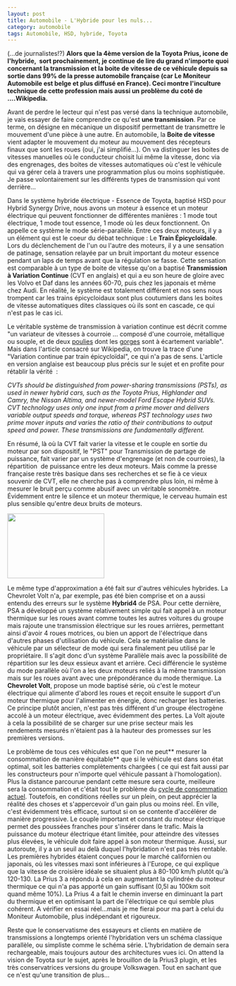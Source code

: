 ```yaml
---
layout: post
title: Automobile - L'Hybride pour les nuls...
category: automobile
tags: Automobile, HSD, hybride, Toyota
---
```

(...de journalistes!?)
**Alors que la 4ème version de la Toyota Prius, icone de l'hybride,  sort prochainement, je continue de lire du grand n'importe quoi concernant la transmission et la boite de vitesse de ce véhicule depuis sa sortie dans 99% de la presse automobile française (car Le Moniteur Automobile est belge et plus diffusé en France). Ceci montre l'inculture technique de cette profession mais aussi un problème du coté de ....Wikipedia.**

Avant de perdre le lecteur qui n'est pas versé dans la technique automobile, je vais essayer de faire comprendre ce qu'est **une transmission**. Par ce terme, on désigne en mécanique un dispositif permettant de transmettre le mouvement d'une pièce à une autre. En automobile, la **Boite de vitesse** vient adapter le mouvement du moteur au mouvement des récepteurs finaux que sont les roues (oui, j'ai simplifié...). On va distinguer les boites de vitesses manuelles où le conducteur choisit lui même la vitesse, donc via des engrenages, des boites de vitesses automatiques où c'est le véhicule qui va gérer cela à travers une programmation plus ou moins sophistiquée. Je passe volontairement sur les différents types de transmission qui vont derrière...

Dans le système hybride électrique - Essence de Toyota, baptisé HSD pour Hybrid Synergy Drive, nous avons un moteur à essence et un moteur électrique qui peuvent fonctionner de différentes manières : 1 mode tout électrique, 1 mode tout essence, 1 mode où les deux fonctionnent. On appelle ce système le mode série-parallèle. Entre ces deux moteurs, il y a un élément qui est le coeur du débat technique : Le **Train Épicycloïdale**. Lors du déclenchement de l'un ou l'autre des moteurs, il y a une sensation de patinage, sensation relayée par un bruit important du moteur essence pendant un laps de temps avant que la régulation se fasse. Cette sensation est comparable à un type de boite de vitesse qu'on a baptisé **Transmission à Variation Continue** (CVT en anglais) et qui a eu son heure de gloire avec les Volvo et Daf dans les années 60-70, puis chez les japonais et même chez Audi. En réalité, le système est totalement différent et nos sens nous trompent car les trains épicycloidaux sont plus coutumiers dans les boites de vitesse automatiques dites classiques où ils sont en cascade, ce qui n'est pas le cas ici.

Le véritable système de transmission à variation continue est décrit comme "un variateur de vitesses à courroie ... composé d'une courroie, métallique ou souple, et de deux <a title="Poulie" href="https://fr.wikipedia.org/wiki/Poulie">poulies</a> dont les <a title="Gorge (technique)" href="https://fr.wikipedia.org/wiki/Gorge_%28technique%29">gorges</a> sont à écartement variable". Mais dans l'article consacré sur Wikipedia, on trouve la trace d'une "Variation continue par train épicycloïdal", ce qui n'a pas de sens. L'article en version anglaise est beaucoup plus précis sur le sujet et en profite pour rétablir la vérité  :

*CVTs should be distinguished from power-sharing transmissions (PSTs), as used in newer hybrid cars, such as the Toyota Prius, Highlander and Camry, the Nissan Altima, and newer-model Ford Escape Hybrid SUVs. CVT technology uses only one input from a prime mover and delivers variable output speeds and torque, whereas PST technology uses two prime mover inputs and varies the ratio of their contributions to output speed and power. These transmissions are fundamentally different.*

En résumé, là où la CVT fait varier la vitesse et le couple en sortie du moteur par son dispositif, le "PST" pour Transmission de partage de puissance, fait varier par un système d'engrenage (et non de courroies), la répartition  de puissance entre les deux moteurs. Mais comme la presse française reste très basique dans ses recherches et se fie à ce vieux souvenir de CVT, elle ne cherche pas à comprendre plus loin, ni même à mesurer le bruit perçu comme abusif avec un véritable sonomètre. Évidemment entre le silence et un moteur thermique, le cerveau humain est plus sensible qu'entre deux bruits de moteurs.

<img class="alignnone" src="https://upload.wikimedia.org/wikipedia/commons/thumb/7/79/Toyota_1NZ-FXE_Engine_01.JPG/220px-Toyota_1NZ-FXE_Engine_01.JPG" alt="" width="220" height="147" />

Le même type d'approximation a été fait sur d'autres véhicules hybrides. La Chevrolet Volt n'a, par exemple, pas été bien comprise et on a aussi entendu des erreurs sur le système **Hybrid4** de PSA. Pour cette dernière, PSA a développé un système relativement simple qui fait appel à un moteur thermique sur les roues avant comme toutes les autres voitures du groupe mais rajoute une transmission électrique sur les roues arrières, permettant ainsi d'avoir 4 roues motrices, ou bien un apport de l'électrique dans d'autres phases d'utilisation du véhicule. Cela se matérialise dans le véhicule par un sélecteur de mode qui sera finalement peu utilisé par le propriétaire. Il s'agit donc d'un système Parallèle mais avec la possibilité de répartition sur les deux essieux avant et arrière. Ceci différencie le système du mode parallèle où l'on a les deux moteurs reliés à la même transmission mais sur les roues avant avec une prépondérance du mode thermique. La **Chevrolet Volt**, propose un mode baptisé série, où c'est le moteur électrique qui alimente d'abord les roues et reçoit ensuite le support d'un moteur thermique pour l'alimenter en énergie, donc recharger les batteries. Ce principe plutôt ancien, n'est pas très différent d'un groupe électrogène accolé à un moteur électrique, avec évidemment des pertes. La Volt ajoute à cela la possibilité de se charger sur une prise secteur mais les rendements mesurés n'étaient pas à la hauteur des promesses sur les premières versions.

Le problème de tous ces véhicules est que l'on ne peut** mesurer la consommation de manière équitable** que si le véhicule est dans son état optimal, soit les batteries complètements chargées ( ce qui est fait aussi par les constructeurs pour n'importe quel véhicule passant à l'homologation). Plus la distance parcourue pendant cette mesure sera courte, meilleure sera la consommation et c'était tout le problème du <a href="https://cheziceman.wordpress.com/2015/10/03/automobile-comment-ne-plus-revivre-laffaire-volkswagen/">cycle de consommation actuel</a>. Toutefois, en conditions réelles sur un plein, on peut apprécier la réalité des choses et s'appercevoir d'un gain plus ou moins réel. En ville, c'est évidemment très efficace, surtout si on se contente d'accélérer de manière progressive. Le couple important et constant du moteur électrique permet des poussées franches pour s'insérer dans le trafic. Mais la puissance du moteur électrique étant limitée, pour atteindre des vitesses plus élevées, le véhicule doit faire appel à son moteur thermique. Aussi, sur autoroute, il y a un seuil au delà duquel l'hybridation n'est pas très rentable. Les premières hybrides étaient conçues pour le marché californien ou japonais, où les vitesses maxi sont inférieures à l'Europe, ce qui explique que la vitesse de croisière idéale se situaient plus à 80-100 km/h plutôt qu'à 120-130. La Prius 3 a répondu à cela en augmentant la cylindrée du moteur thermique ce qui n'a pas apporté un gain suffisant (0,5l au 100km soit quand même 10%). La Prius 4 a fait le chemin inverse en diminuant la part du thermique et en optimisant la part de l'électrique ce qui semble plus cohérent. A vérifier en essai réel...mais je me fierai pour ma part à celui du Moniteur Automobile, plus indépendant et rigoureux.

Reste que le conservatisme des essayeurs et clients en matière de transmissions a longtemps orienté l'hybridation vers un schéma classique parallèle, ou simpliste comme le schéma série. L'hybridation de demain sera rechargeable, mais toujours autour des architectures vues ici. On attend la vision de Toyota sur le sujet, après le brouillon de la Prius3 plugin, et les très conservatrices versions du groupe Volkswagen. Tout en sachant que ce n'est qu'une transition de plus...
